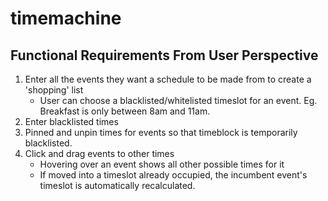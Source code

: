 # timemachine
## Functional Requirements From User Perspective
1. Enter all the events they want a schedule to be made from to create a 'shopping' list
	* User can choose a blacklisted/whitelisted timeslot for an event. Eg. Breakfast is only between 8am and 11am.
2. Enter blacklisted times
3. Pinned and unpin times for events so that timeblock is temporarily blacklisted.
4. Click and drag events to other times
	* Hovering over an event shows all other possible times for it
	* If moved into a timeslot already occupied, the incumbent event's timeslot is automatically recalculated.

	
